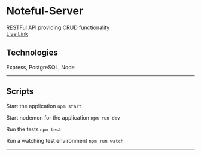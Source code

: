 # Noteful-Server
RESTFul API providing CRUD functionality  
[Live Link](https://frozen-island-90767.herokuapp.com/)

## Technologies
Express, PostgreSQL, Node


---

## Scripts

Start the application `npm start`

Start nodemon for the application `npm run dev`

Run the tests `npm test`

Run a watching test environment `npm run watch`

---
